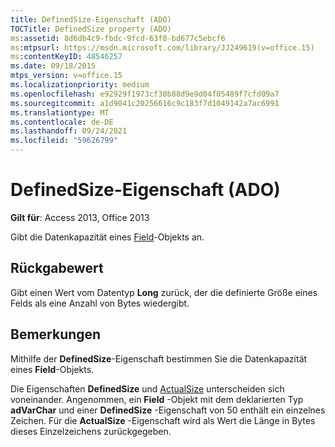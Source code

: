 ```yaml
---
title: DefinedSize-Eigenschaft (ADO)
TOCTitle: DefinedSize property (ADO)
ms:assetid: 8d6db4c9-fbdc-9fcd-63f0-bd677c5ebcf6
ms:mtpsurl: https://msdn.microsoft.com/library/JJ249619(v=office.15)
ms:contentKeyID: 48546257
ms.date: 09/18/2015
mtps_version: v=office.15
ms.localizationpriority: medium
ms.openlocfilehash: e92929f1973cf30b88d9e9d04f05489f7cfd09a7
ms.sourcegitcommit: a1d9041c20256616c9c183f7d1049142a7ac6991
ms.translationtype: MT
ms.contentlocale: de-DE
ms.lasthandoff: 09/24/2021
ms.locfileid: "59626799"
---
```

# <a name="definedsize-property-ado"></a>DefinedSize-Eigenschaft (ADO)


**Gilt für**: Access 2013, Office 2013

Gibt die Datenkapazität eines [Field](field-object-ado.md)-Objekts an.

## <a name="return-value"></a>Rückgabewert

Gibt einen Wert vom Datentyp **Long** zurück, der die definierte Größe eines Felds als eine Anzahl von Bytes wiedergibt.

## <a name="remarks"></a>Bemerkungen

Mithilfe der **DefinedSize**-Eigenschaft bestimmen Sie die Datenkapazität eines **Field**-Objekts.

Die Eigenschaften **DefinedSize** und [ActualSize](actualsize-property-ado.md) unterscheiden sich voneinander. Angenommen, ein **Field** -Objekt mit dem deklarierten Typ **adVarChar** und einer **DefinedSize** -Eigenschaft von 50 enthält ein einzelnes Zeichen. Für die **ActualSize** -Eigenschaft wird als Wert die Länge in Bytes dieses Einzelzeichens zurückgegeben.

